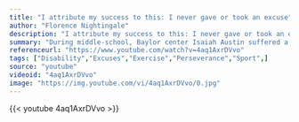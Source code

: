 ```yaml
---
title: "I attribute my success to this: I never gave or took an excuse"
author: "Florence Nightingale"
description: "I attribute my success to this: I never gave or took an excuse - Florence Nightingale quotes from GetInspired365.com"
summary: "During middle-school, Baylor center Isaiah Austin suffered a torn retina that caused a loss of vision in his right eye, but that hasn't stopped him as a threat on the basketball court."
referenceurl: "https://www.youtube.com/watch?v=4aq1AxrDVvo"
tags: ["Disability","Excuses","Exercise","Perseverance","Sport",]
source: "youtube"
videoid: "4aq1AxrDVvo"
image: "https://img.youtube.com/vi/4aq1AxrDVvo/0.jpg"
---
```


{{< youtube 4aq1AxrDVvo >}}
